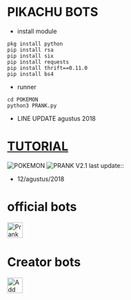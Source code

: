 # PIKACHU BOTS
- install module
```
pkg install python
pip install rsa
pip install six
pip install requests
pip install thrift==0.11.0
pip install bs4
```
- runner
```
cd POKEMON
python3 PRANK.py
```
- LINE UPDATE
agustus 2018
# [TUTORIAL](https://youtu.be/V3Bmrv4uhTw)
![POKEMON](pokemon.png) ![PRANK](pikachu.png)
V2.1 last update::
- 12/agustus/2018
# official bots
<a href="https://line.me/R/ti/p/%40qqo7303u"><img height="36" border="0" alt="PrankBots" src="https://scdn.line-apps.com/n/line_add_friends/btn/en.png"></a>
# Creator bots
<a href="https://line.me/R/ti/p/~calon_almarhum99"><img height="36" border="0" alt="Add Friend" src="https://scdn.line-apps.com/n/line_add_friends/btn/en.png"></a>
